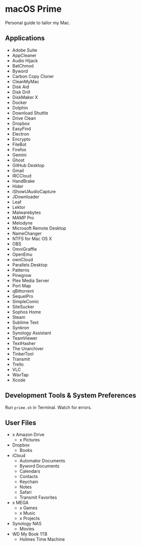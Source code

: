 # macOS Prime
Personal guide to tailor my Mac.

## Applications

- Adobe Suite
- AppCleaner
- Audio Hijack
- BatChmod
- Byword
- Carbon Copy Cloner
- CleanMyMac
- Disk Aid
- Disk Drill
- DiskMaker X
- Docker
- Dolphin
- Download Shuttle
- Drive Clean
- Dropbox
- EasyFind
- Electron
- Encrypto
- FileBot
- Firefox
- Gemini
- Ghost
- GitHub Desktop
- Gmail
- IRCCloud
- HandBrake
- Hider
- iShowUAudioCapture
- JDownloader
- Leaf
- Lektor
- Malwarebytes
- MAMP Pro
- Melodyne
- Microsoft Remote Desktop
- NameChanger
- NTFS for Mac OS X
- OBS
- OmniGraffle
- OpenEmu
- ownCloud
- Parallels Desktop
- Patterns
- Pinegrow
- Plex Media Server
- Port Map
- qBittorrent
- SequelPro
- SimpleComic
- SiteSucker
- Sophos Home
- Steam
- Sublime Text
- Synkron
- Synology Assistant
- TeamViewer
- TextHasher
- The Unarchiver
- TinkerTool
- Transmit
- Trello
- VLC
- WavTap
- Xcode

## Development Tools & System Preferences

Run `prime.sh` in Terminal. Watch for errors.

## User Files

- x Amazon Drive
  - x Pictures
- Dropbox
  - Books
- iCloud
  - Automator Documents
  - Byword Documents
  - Calendars
  - Contacts
  - Keychain
  - Notes
  - Safari
  - Transmit Favorites
- x MEGA
  - x Games
  - x Music
  - x Projects
- Synology NAS
  - Movies
- WD My Book 1TB
  - Holmes Time Machine